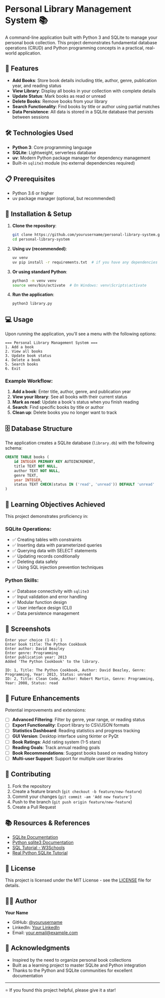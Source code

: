# Personal Library Management System 📚

A command-line application built with Python 3 and SQLite to manage your personal book collection. This project demonstrates fundamental database operations (CRUD) and Python programming concepts in a practical, real-world application.

## 🚀 Features

- **Add Books**: Store book details including title, author, genre, publication year, and reading status
- **View Library**: Display all books in your collection with complete details
- **Update Status**: Mark books as read or unread
- **Delete Books**: Remove books from your library
- **Search Functionality**: Find books by title or author using partial matches
- **Data Persistence**: All data is stored in a SQLite database that persists between sessions

## 🛠️ Technologies Used

- **Python 3**: Core programming language
- **SQLite**: Lightweight, serverless database
- **uv**: Modern Python package manager for dependency management
- Built-in `sqlite3` module (no external dependencies required)

## 📋 Prerequisites

- Python 3.6 or higher
- uv package manager (optional, but recommended)

## 🔧 Installation & Setup

1. **Clone the repository**:
   ```bash
   git clone https://github.com/yourusername/personal-library-system.git
   cd personal-library-system
   ```

2. **Using uv (recommended)**:
   ```bash
   uv venv
   uv pip install -r requirements.txt  # if you have any dependencies
   ```

3. **Or using standard Python**:
   ```bash
   python3 -m venv venv
   source venv/bin/activate  # On Windows: venv\Scripts\activate
   ```

4. **Run the application**:
   ```bash
   python3 library.py
   ```

## 💻 Usage

Upon running the application, you'll see a menu with the following options:

```
=== Personal Library Management System ===
1. Add a book
2. View all books  
3. Update book status
4. Delete a book
5. Search books
6. Exit
```

### Example Workflow:

1. **Add a book**: Enter title, author, genre, and publication year
2. **View your library**: See all books with their current status
3. **Mark as read**: Update a book's status when you finish reading
4. **Search**: Find specific books by title or author
5. **Clean up**: Delete books you no longer want to track

## 🗄️ Database Structure

The application creates a SQLite database (`library.db`) with the following schema:

```sql
CREATE TABLE books (
    id INTEGER PRIMARY KEY AUTOINCREMENT,
    title TEXT NOT NULL,
    author TEXT NOT NULL,
    genre TEXT,
    year INTEGER,
    status TEXT CHECK(status IN ('read', 'unread')) DEFAULT 'unread'
)
```

## 🎯 Learning Objectives Achieved

This project demonstrates proficiency in:

### SQLite Operations:
- ✅ Creating tables with constraints
- ✅ Inserting data with parameterized queries
- ✅ Querying data with SELECT statements
- ✅ Updating records conditionally
- ✅ Deleting data safely
- ✅ Using SQL injection prevention techniques

### Python Skills:
- ✅ Database connectivity with `sqlite3`
- ✅ Input validation and error handling
- ✅ Modular function design
- ✅ User interface design (CLI)
- ✅ Data persistence management

## 📸 Screenshots

```
Enter your choice (1-6): 1
Enter book title: The Python Cookbook
Enter author: David Beazley
Enter genre: Programming
Enter publication year: 2013
Added 'The Python Cookbook' to the library.
```

```
ID: 1, Title: The Python Cookbook, Author: David Beazley, Genre: Programming, Year: 2013, Status: unread
ID: 2, Title: Clean Code, Author: Robert Martin, Genre: Programming, Year: 2008, Status: read
```

## 🚀 Future Enhancements

Potential improvements and extensions:

- [ ] **Advanced Filtering**: Filter by genre, year range, or reading status
- [ ] **Export Functionality**: Export library to CSV/JSON formats  
- [ ] **Statistics Dashboard**: Reading statistics and progress tracking
- [ ] **GUI Version**: Desktop interface using tkinter or PyQt
- [ ] **Book Ratings**: Add rating system (1-5 stars)
- [ ] **Reading Goals**: Track annual reading goals
- [ ] **Book Recommendations**: Suggest books based on reading history
- [ ] **Multi-user Support**: Support for multiple user libraries

## 🤝 Contributing

1. Fork the repository
2. Create a feature branch (`git checkout -b feature/new-feature`)
3. Commit your changes (`git commit -am 'Add new feature'`)
4. Push to the branch (`git push origin feature/new-feature`)
5. Create a Pull Request

## 📚 Resources & References

- [SQLite Documentation](https://www.sqlite.org/docs.html)
- [Python sqlite3 Documentation](https://docs.python.org/3/library/sqlite3.html)
- [SQL Tutorial - W3Schools](https://www.w3schools.com/sql/)
- [Real Python SQLite Tutorial](https://realpython.com/python-sqlite-databases/)

## 📄 License

This project is licensed under the MIT License - see the [LICENSE](LICENSE) file for details.

## 👨‍💻 Author

**Your Name**
- GitHub: [@yourusername](https://github.com/yourusername)
- LinkedIn: [Your LinkedIn](https://linkedin.com/in/yourprofile)
- Email: your.email@example.com

## 🙏 Acknowledgments

- Inspired by the need to organize personal book collections
- Built as a learning project to master SQLite and Python integration
- Thanks to the Python and SQLite communities for excellent documentation

---

⭐ If you found this project helpful, please give it a star!